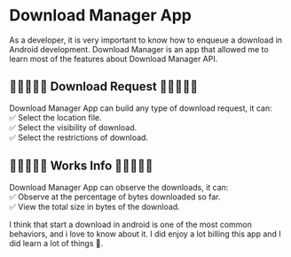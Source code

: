 # Download Manager App
As a developer, it is very important to know how to enqueue a download in Android development.  Download Manager is an app that allowed me to learn most of the features about Download Manager API.

## 💚💚💚💚💚 Download Request 💚💚💚💚💚
Download Manager App can build any type of download request, it can:<br>
✅ Select the location file.<br>
✅ Select the visibility of download.<br>
✅ Select the restrictions of download.<br>


## 💚💚💚💚💚 Works Info 💚💚💚💚💚
Download Manager App can observe the downloads, it can:<br>
✅ Observe at the percentage of bytes downloaded so far.<br>
✅ View the total size in bytes of the download.<br>

I think that start a download in android is one of the most common behaviors, and i love to know about it. I did enjoy a lot billing this app and I did learn a lot of things 💚.
